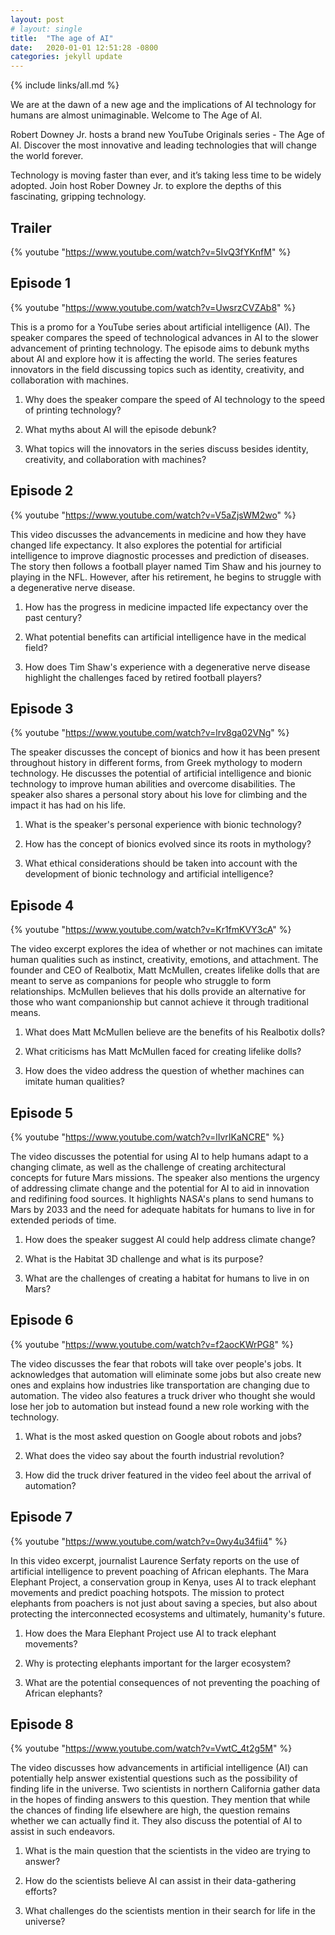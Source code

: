 ```yaml
---
layout: post
# layout: single
title:  "The age of AI"
date:   2020-01-01 12:51:28 -0800
categories: jekyll update
---
```


{% include links/all.md %}

We are at the dawn of a new age and the implications of AI technology for humans are almost unimaginable. Welcome to The Age of AI.

Robert Downey Jr. hosts a brand new YouTube Originals series - The Age of AI. Discover the most innovative and leading technologies that will change the world forever.

Technology is moving faster than ever, and it’s taking less time to be widely adopted. Join host Rober Downey Jr. to explore the depths of this fascinating, gripping technology.

##  Trailer

 {% youtube "https://www.youtube.com/watch?v=5IvQ3fYKnfM" %}

##  Episode 1

 {% youtube "https://www.youtube.com/watch?v=UwsrzCVZAb8" %}

 This is a promo for a YouTube series about artificial intelligence (AI). The speaker compares the speed of technological advances in AI to the slower advancement of printing technology. The episode aims to debunk myths about AI and explore how it is affecting the world. The series features innovators in the field discussing topics such as identity, creativity, and collaboration with machines.

 1. Why does the speaker compare the speed of AI technology to the speed of printing technology?

 2. What myths about AI will the episode debunk?

 3. What topics will the innovators in the series discuss besides identity, creativity, and collaboration with machines?

##  Episode 2

 {% youtube "https://www.youtube.com/watch?v=V5aZjsWM2wo" %}

 This video discusses the advancements in medicine and how they have changed life expectancy. It also explores the potential for artificial intelligence to improve diagnostic processes and prediction of diseases. The story then follows a football player named Tim Shaw and his journey to playing in the NFL. However, after his retirement, he begins to struggle with a degenerative nerve disease.

 1. How has the progress in medicine impacted life expectancy over the past century?

 2. What potential benefits can artificial intelligence have in the medical field?

 3. How does Tim Shaw's experience with a degenerative nerve disease highlight the challenges faced by retired football players?

##  Episode 3

 {% youtube "https://www.youtube.com/watch?v=lrv8ga02VNg" %}

 The speaker discusses the concept of bionics and how it has been present throughout history in different forms, from Greek mythology to modern technology. He discusses the potential of artificial intelligence and bionic technology to improve human abilities and overcome disabilities. The speaker also shares a personal story about his love for climbing and the impact it has had on his life.

 1. What is the speaker's personal experience with bionic technology?

 2. How has the concept of bionics evolved since its roots in mythology?

 3. What ethical considerations should be taken into account with the development of bionic technology and artificial intelligence?

##  Episode 4

 {% youtube "https://www.youtube.com/watch?v=Kr1fmKVY3cA" %}

 The video excerpt explores the idea of whether or not machines can imitate human qualities such as instinct, creativity, emotions, and attachment. The founder and CEO of Realbotix, Matt McMullen, creates lifelike dolls that are meant to serve as companions for people who struggle to form relationships. McMullen believes that his dolls provide an alternative for those who want companionship but cannot achieve it through traditional means.

 1. What does Matt McMullen believe are the benefits of his Realbotix dolls?

 2. What criticisms has Matt McMullen faced for creating lifelike dolls?

 3. How does the video address the question of whether machines can imitate human qualities?

##  Episode 5

 {% youtube "https://www.youtube.com/watch?v=lIvrIKaNCRE" %}

 The video discusses the potential for using AI to help humans adapt to a changing climate, as well as the challenge of creating architectural concepts for future Mars missions. The speaker also mentions the urgency of addressing climate change and the potential for AI to aid in innovation and redifining food sources. It highlights NASA's plans to send humans to Mars by 2033 and the need for adequate habitats for humans to live in for extended periods of time.

 1. How does the speaker suggest AI could help address climate change?

 2. What is the Habitat 3D challenge and what is its purpose?

 3. What are the challenges of creating a habitat for humans to live in on Mars?

##  Episode 6

 {% youtube "https://www.youtube.com/watch?v=f2aocKWrPG8" %}

 The video discusses the fear that robots will take over people's jobs. It acknowledges that automation will eliminate some jobs but also create new ones and explains how industries like transportation are changing due to automation. The video also features a truck driver who thought she would lose her job to automation but instead found a new role working with the technology.

 1. What is the most asked question on Google about robots and jobs?

 2. What does the video say about the fourth industrial revolution?

 3. How did the truck driver featured in the video feel about the arrival of automation?

##  Episode 7

 {% youtube "https://www.youtube.com/watch?v=0wy4u34fii4" %}

 In this video excerpt, journalist Laurence Serfaty reports on the use of artificial intelligence to prevent poaching of African elephants. The Mara Elephant Project, a conservation group in Kenya, uses AI to track elephant movements and predict poaching hotspots. The mission to protect elephants from poachers is not just about saving a species, but also about protecting the interconnected ecosystems and ultimately, humanity's future.

 1. How does the Mara Elephant Project use AI to track elephant movements?

 2. Why is protecting elephants important for the larger ecosystem?

 3. What are the potential consequences of not preventing the poaching of African elephants?

##  Episode 8

 {% youtube "https://www.youtube.com/watch?v=VwtC_4t2g5M" %}

 The video discusses how advancements in artificial intelligence (AI) can potentially help answer existential questions such as the possibility of finding life in the universe. Two scientists in northern California gather data in the hopes of finding answers to this question. They mention that while the chances of finding life elsewhere are high, the question remains whether we can actually find it. They also discuss the potential of AI to assist in such endeavors.

 1. What is the main question that the scientists in the video are trying to answer?

 2. How do the scientists believe AI can assist in their data-gathering efforts?

 3. What challenges do the scientists mention in their search for life in the universe?
